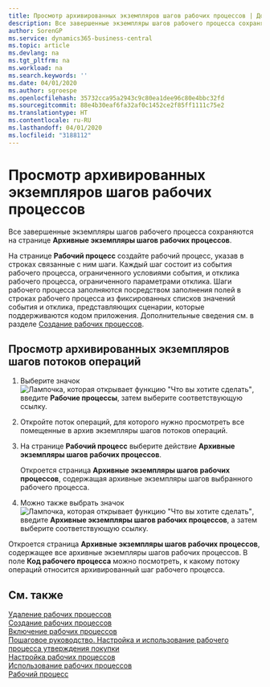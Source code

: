 ```yaml
---
title: Просмотр архивированных экземпляров шагов рабочих процессов | Документация Майкрософт
description: Все завершенные экземпляры шагов рабочего процесса сохраняются на странице **Архивные экземпляры шагов рабочих процессов**.
author: SorenGP
ms.service: dynamics365-business-central
ms.topic: article
ms.devlang: na
ms.tgt_pltfrm: na
ms.workload: na
ms.search.keywords: ''
ms.date: 04/01/2020
ms.author: sgroespe
ms.openlocfilehash: 35732cca95a2943c9c80ea1dee96c80e4bbc32fd
ms.sourcegitcommit: 88e4b30eaf6fa32af0c1452ce2f85ff1111c75e2
ms.translationtype: HT
ms.contentlocale: ru-RU
ms.lasthandoff: 04/01/2020
ms.locfileid: "3188112"
---
```

# <a name="view-archived-workflow-step-instances"></a>Просмотр архивированных экземпляров шагов рабочих процессов
Все завершенные экземпляры шагов рабочего процесса сохраняются на странице **Архивные экземпляры шагов рабочих процессов**.  

 На странице **Рабочий процесс** создайте рабочий процесс, указав в строках связанные с ним шаги. Каждый шаг состоит из события рабочего процесса, ограниченного условиями события, и отклика рабочего процесса, ограниченного параметрами отклика. Шаги рабочего процесса заполняются посредством заполнения полей в строках рабочего процесса из фиксированных списков значений события и отклика, представляющих сценарии, которые поддерживаются кодом приложения. Дополнительные сведения см. в разделе [Создание рабочих процессов](across-how-to-create-workflows.md).  

## <a name="to-view-archived-workflow-step-instances"></a>Просмотр архивированных экземпляров шагов потоков операций  
1.  Выберите значок ![Лампочка, которая открывает функцию "Что вы хотите сделать"](media/ui-search/search_small.png "Что вы хотите сделать"), введите **Рабочие процессы**, затем выберите соответствующую ссылку.  
2.  Откройте поток операций, для которого нужно просмотреть все помещенные в архив экземпляры шагов потоков операций.  
3.  На странице **Рабочий процесс** выберите действие **Архивные экземпляры шагов рабочих процессов**.  

    Откроется страница **Архивные экземпляры шагов рабочих процессов**, содержащая архивные экземпляры шагов выбранного рабочего процесса.  
4.  Можно также выбрать значок ![Лампочка, которая открывает функцию "Что вы хотите сделать"](media/ui-search/search_small.png "Что вы хотите сделать"), введите **Архивные экземпляры шагов рабочих процессов**, а затем выберите соответствующую ссылку.  

Откроется страница **Архивные экземпляры шагов рабочих процессов**, содержащее все архивные экземпляры шагов рабочих процессов. В поле **Код рабочего процесса** можно посмотреть, к какому потоку операций относится архивированный шаг рабочего процесса.  

## <a name="see-also"></a>См. также  
 [Удаление рабочих процессов](across-how-to-delete-workflows.md)   
 [Создание рабочих процессов](across-how-to-create-workflows.md)   
 [Включение рабочих процессов](across-how-to-enable-workflows.md)   
 [Пошаговое руководство. Настройка и использование рабочего процесса утверждения покупки](walkthrough-setting-up-and-using-a-purchase-approval-workflow.md)   
 [Настройка рабочих процессов](across-set-up-workflows.md)   
 [Использование рабочих процессов](across-use-workflows.md)   
 [Рабочий процесс](across-workflow.md)
